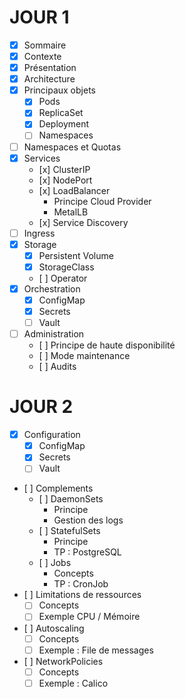 # JOUR 1

- [x] Sommaire
- [x] Contexte
- [x] Présentation
- [x] Architecture
- [x] Principaux objets
  - [x] Pods
  - [x] ReplicaSet
  - [x] Deployment
  - [ ] Namespaces
- [ ] Namespaces et Quotas
- [x] Services
  - [x] ClusterIP
  - [x] NodePort
  - [x] LoadBalancer
    - Principe Cloud Provider
    - MetalLB
  - [x] Service Discovery
- [ ] Ingress
- [x] Storage
  - [x] Persistent Volume
  - [x] StorageClass
  - [ ] Operator
- [x] Orchestration
  - [x] ConfigMap
  - [x] Secrets
  - [ ] Vault
- [ ] Administration
  - [ ] Principe de haute disponibilité
  - [ ] Mode maintenance
  - [ ] Audits    

# JOUR 2

- [x] Configuration
  - [x] ConfigMap
  - [x] Secrets
  - [ ] Vault
- [ ] Complements
  - [ ] DaemonSets
    - Principe
    - Gestion des logs
  - [ ] StatefulSets
    - Principe
    - TP : PostgreSQL
  - [ ] Jobs
    - Concepts
    - TP : CronJob
- [ ] Limitations de ressources
  - [ ] Concepts
  - [ ] Exemple CPU / Mémoire
- [ ] Autoscaling
  - [ ] Concepts
  - [ ] Exemple : File de messages
- [ ] NetworkPolicies
  - [ ] Concepts
  - [ ] Exemple : Calico
